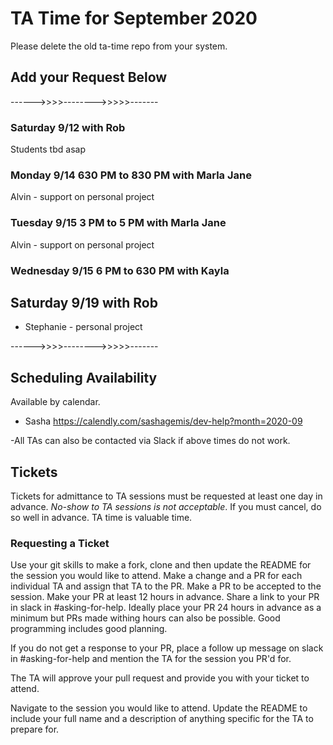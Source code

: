 # TA Time for September 2020

Please delete the old ta-time repo from your system.

## Add your Request Below

------>>>>-------->>>>>-------

### Saturday 9/12 with Rob

Students tbd asap

### Monday 9/14 630 PM to 830 PM with Marla Jane

Alvin - support on personal project

### Tuesday 9/15 3 PM to 5 PM with Marla Jane

Alvin - support on personal project

### Wednesday 9/15 6 PM to 630 PM with Kayla

## Saturday 9/19 with Rob

- Stephanie - personal project

------>>>>-------->>>>>-------

## Scheduling Availability

Available by calendar.

- Sasha https://calendly.com/sashagemis/dev-help?month=2020-09

-All TAs can also be contacted via Slack if above times do not work.

## Tickets

Tickets for admittance to TA sessions must be requested at least one day in advance. *No-show to TA sessions is not acceptable*. If you must cancel, do so well in advance. TA time is valuable time.

### Requesting a Ticket

Use your git skills to make a fork, clone and then update the README for the session you would like to attend. Make a change and a PR for each individual TA and assign that TA to the PR. Make a PR to be accepted to the session. Make your PR at least 12 hours in advance. Share a link to your PR in slack in #asking-for-help. Ideally place your PR 24 hours in advance as a minimum but PRs made withing hours can also be possible. Good programming includes good planning.

If you do not get a response to your PR, place a follow up message on slack in #asking-for-help and mention the TA for the session you PR'd for.

The TA will approve your pull request and provide you with your ticket to attend.

Navigate to the session you would like to attend.
Update the README to include your full name and a description of anything specific for the TA to prepare for.


